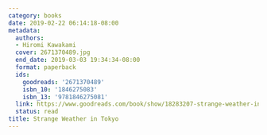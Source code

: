 ```yaml
---
category: books
date: 2019-02-22 06:14:18-08:00
metadata:
  authors:
  - Hiromi Kawakami
  cover: 2671370489.jpg
  end_date: 2019-03-03 19:34:34-08:00
  format: paperback
  ids:
    goodreads: '2671370489'
    isbn_10: '1846275083'
    isbn_13: '9781846275081'
  link: https://www.goodreads.com/book/show/18283207-strange-weather-in-tokyo
  status: read
title: Strange Weather in Tokyo
---
```


